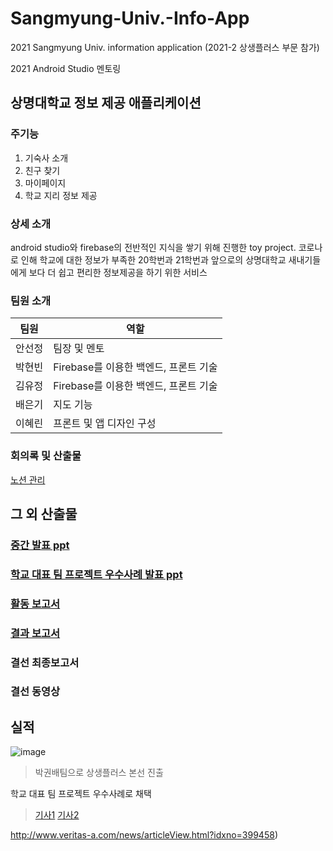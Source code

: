 # Sangmyung-Univ.-Info-App
2021 Sangmyung Univ. information application (2021-2 상생플러스 부문 참가)

2021 Android Studio 멘토링

## 상명대학교 정보 제공 애플리케이션

### 주기능
1. 기숙사 소개
2. 친구 찾기
3. 마이페이지
4. 학교 지리 정보 제공

### 상세 소개
android studio와 firebase의 전반적인 지식을 쌓기 위해 진행한 toy project. 코로나로 인해 학교에 대한 정보가 부족한 20학번과 21학번과 앞으로의 상명대학교 새내기들에게 보다 더 쉽고 편리한 정보제공을 하기 위한 서비스

### 팀원 소개
팀원   |          역할 
------ | -------------
안선정 | 팀장 및 멘토 
박현빈 | Firebase를 이용한 백엔드, 프론트 기술
김유정 | Firebase를 이용한 백엔드, 프론트 기술
배은기 | 지도 기능
이혜린 | 프론트 및 앱 디자인 구성

### 회의록 및 산출물
[노션 관리](https://noon-heliotrope-85a.notion.site/2021-2-Application-Mentoring-Project-24c4d76033ce4d64a715cf6add78a57e)



## 그 외 산출물
### [중간 발표 ppt](https://github.com/sunjungAn/Sangmyung-Univ.-Info-App/blob/master/%EC%82%B0%EC%B6%9C%EB%AC%BC/%EC%83%81%EC%83%9D%ED%94%8C%EB%9F%AC%EC%8A%A4-PPT%20(1).pptx)
### [학교 대표 팀 프로젝트 우수사례 발표 ppt](https://github.com/sunjungAn/Sangmyung-Univ.-Info-App/blob/master/%EC%82%B0%EC%B6%9C%EB%AC%BC/%EC%98%A4%EB%A6%84-%EA%B5%90%EC%9C%A1-%ED%8E%98%EC%8A%A4%ED%8B%B0%EB%B2%8C-%EB%B0%9C%ED%91%9C.pptx) 
### [활동 보고서](https://github.com/sunjungAn/Sangmyung-Univ.-Info-App/blob/master/%EC%82%B0%EC%B6%9C%EB%AC%BC/%ED%99%9C%EB%8F%99%EB%B3%B4%EA%B3%A0%EC%84%9C%20%EC%B7%A8%ED%95%A9%EB%B3%B8%20%26%20%EC%B6%9C%EC%84%9D%EB%B6%80.pdf)
### [결과 보고서](https://github.com/sunjungAn/Sangmyung-Univ.-Info-App/blob/master/%EC%82%B0%EC%B6%9C%EB%AC%BC/2021-2%20%EC%8A%A4%ED%84%B0%EB%94%94%EC%83%81%EC%83%9D%ED%94%8C%EB%9F%AC%EC%8A%A4%20%EA%B2%B0%EA%B3%BC%EB%B3%B4%EA%B3%A0%EC%84%9C.pdf)
### 결선 최종보고서
### 결선 동영상

## 실적
![image](https://user-images.githubusercontent.com/55094745/144843598-9173c1c9-48a1-4bd2-aac5-40460e628cd7.png)
> 박권배팀으로 상생플러스 본선 진출

학교 대표 팀 프로젝트 우수사례로 채택
> [기사1](http://www.veritas-a.com/news/articleView.html?idxno=399458)
> [기사2](https://www.smu.ac.kr/webzine/today.do?mode=view&articleNo=722534&article.offset=0&articleLimit=10)

http://www.veritas-a.com/news/articleView.html?idxno=399458)
